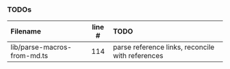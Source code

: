 ### TODOs
| Filename | line # | TODO
|:------|:------:|:------
| lib/parse-macros-from-md.ts | 114 | parse reference links, reconcile with references